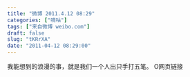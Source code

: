 ```yaml
---
title: "微博 2011.4.12 08:29"
categories: ["嘀咕"]
tags: ["来自微博 weibo.com"]
draft: false
slug: "tKRrXA"
date: "2011-04-12 08:29:00"
---
```


<p>我能想到的浪漫的事，就是我们一个人出只手打五笔。 O网页链接 ​​​​</p>
